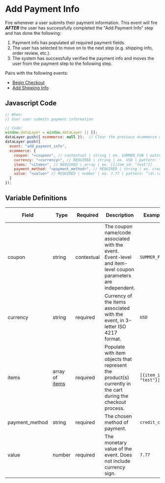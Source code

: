 # Add Payment Info

Fire whenever a user submits their payment information. This event will fire _**AFTER**_ the user has successfully completed the "Add Payment Info" step and has done the following:

1. Payment info has populated all required payment fields.
2. The user has selected to move on to the next step (e.g. shipping info, order review, etc.).
3. The system has successfully verified the payment info and moves the user from the payment step to the following step.

Pairs with the following events:
- [Begin Checkout](/events/ecommerce/begin_checkout.md)
- [Add Shipping Info](/events/ecommerce/add_shipping_info.md)

## Javascript Code

```js
// When:
// User user submits payment information

// Code:
window.dataLayer = window.dataLayer || [];
dataLayer.push({ ecommerce: null });  // Clear the previous ecommerce object.
dataLayer.push({
  event: "add_payment_info",
  ecommerce: {
    coupon: "<coupon>", // contextual | string | ex. SUMMER_FUN | pattern: ^[A-Za-z0-9_]+$
    currency: "<currency>", // REQUIRED | string | ex. USD | pattern: ^[A-Z]{3}$ | min. 3, max. 3
    items: "<items>", // REQUIRED | array | ex. [{item_id: "test"}]	
    payment_method: "<payment_method>", // REQUIRED | string | ex. credit_card | pattern: ^[a-z_]+$
    value: "<value>" // REQUIRED | number | ex. 7.77 | pattern: ^\d\.\d\d$ | min. 0.00
  }
});
```

## Variable Definitions

|Field|Type|Required|Description|Example|Pattern|Minimum Length|Maximum Length|Minimum
| --- | --- | --- | --- | --- | --- | --- | --- | --- |
|coupon|string|contextual|The coupon name/code associated with the event. Event-level and item-level coupon parameters are independent.|`SUMMER_FUN`|||`100`|
|currency|string|required|Currency of the items associated with the event, in 3-letter ISO 4217 format.|`USD`|`^[A-Z]{3}$`|`3`|`3`|
|items|array of [items](../../schemas/item.md)|required|Populate with item objects that represent the product(s) currently in the cart during the checkout process.|`[{item_id: "test"}]`|
|payment_method|string|required|The chosen method of payment.|`credit_card`|||`100`|
|value|number|required|The monetary value of the event. Does not include currency sign.|`7.77`|`^\d\.\d\d$`||`100`|`0.00`|
